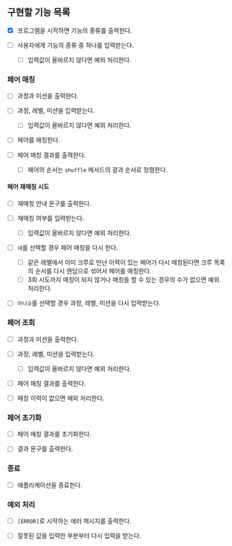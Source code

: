 ## 구현할 기능 목록

- [x] 프로그램을 시작하면 기능의 종류를 출력한다.

- [ ] 사용자에게 기능의 종류 중 하나를 입력받는다.
  - [ ] 입력값이 올바르지 않다면 예외 처리한다.

### 페어 매칭

- [ ] 과정과 미션을 출력한다.

- [ ] 과정, 레벨, 미션을 입력받는다.

  - [ ] 입력값이 올바르지 않다면 예외 처리한다.

- [ ] 페어를 매칭한다.

- [ ] 페어 매칭 결과를 출력한다.
  - [ ] 페어의 순서는 `shuffle` 메서드의 결과 순서로 정렬한다.

#### 페어 재매칭 시도

- [ ] 재매칭 안내 문구를 출력한다.

- [ ] 재매칭 여부를 입력받는다.

  - [ ] 입력값이 올바르지 않다면 예외 처리한다.

- [ ] `네`를 선택할 경우 페어 매칭을 다시 한다.

  - [ ] 같은 레벨에서 이미 크루로 만난 이력이 있는 페어가 다시 매칭된다면 크루 목록의 순서를 다시 랜덤으로 섞어서 페어를 매칭한다.
  - [ ] 3회 시도까지 매칭이 되지 않거나 매칭을 할 수 있는 경우의 수가 없으면 예외 처리한다.

- [ ] `아니오`를 선택할 경우 과정, 레벨, 미션을 다시 입력받는다.

### 페어 조회

- [ ] 과정과 미션을 출력한다.

- [ ] 과정, 레벨, 미션을 입력받는다.

  - [ ] 입력값이 올바르지 않다면 예외 처리한다.

- [ ] 페어 매칭 결과를 출력한다.

- [ ] 매칭 이력이 없으면 예외 처리한다.

### 페어 초기화

- [ ] 페어 매칭 결과를 초기화한다.

- [ ] 결과 문구를 출력한다.

### 종료

- [ ] 애플리케이션을 종료한다.

### 예외 처리

- [ ] `[ERROR]`로 시작하는 에러 메시지를 출력한다.

- [ ] 잘못된 값을 입력한 부분부터 다시 입력을 받는다.
